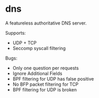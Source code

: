 dns
===

A featureless authoritative DNS server.

Supports:

 - UDP + TCP
 - Seccomp syscall filtering

Bugs:

 - Only one question per requests
 - Ignore Additional Fields
 - BPF filtering for UDP has false positive
 - No BFP packet filtering for TCP
 - BPF filtering for UDP is broken
